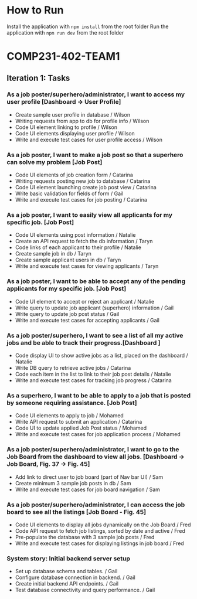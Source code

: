 # How to Run
Install the application with `npm install` from the root folder
Run the application with `npm run dev` from the root folder

# COMP231-402-TEAM1

## Iteration 1: Tasks

### As a job poster/superhero/administrator, I want to access my user profile [Dashboard -> User Profile]

- Create sample user profile in database / Wilson
- Writing requests from app to db for profile info / Wilson
- Code UI element linking to profile / Wilson
- Code UI elements displaying user profile / Wilson
- Write and execute test cases for user profile access / Wilson

### As a job poster, I want to make a job post so that a superhero can solve my problem [Job Post] 

- Code UI elements of job creation form / Catarina
- Writing requests posting new job to database / Catarina
- Code UI element launching create job post view / Catarina
- Write basic validation for fields of form / Gail
- Write and execute test cases for job posting / Catarina

### As a job poster, I want to easily view all applicants for my specific job. [Job Post] 

- Code UI elements using post information / Natalie 
- Create an API request to fetch the db information / Taryn 
- Code links of each applicant to their profile / Natalie
- Create sample job in db / Taryn 
- Create sample applicant users in db / Taryn 
- Write and execute test cases for viewing applicants / Taryn 

### As a job poster, I want to be able to accept any of the pending applicants for my specific job. [Job Post] 

- Code UI element to accept or reject an applicant / Natalie
- Write query to update job applicant (superhero) information  / Gail
- Write query to update job post status / Gail
- Write and execute test cases for accepting applicants / Gail


### As a job poster/superhero, I want to see a list of all my active jobs and be able to track their progress.[Dashboard ] 

- Code display UI to show active jobs as a list, placed on the dashboard / Natalie
- Write DB query to retrieve active jobs / Catarina
- Code each item in the list to link to their job post details / Natalie
- Write and execute test cases for tracking job progress / Catarina


### As a superhero, I want to be able to apply to a job that is posted by someone requiring assistance. [Job Post] 

- Code UI elements to apply to job / Mohamed
- Write API request to submit an application / Catarina
- Code UI to update applied Job Post status / Mohamed
- Write and execute test cases for job application process / Mohamed


### As a job poster/superhero/administrator, I want to go to the Job Board from the dashboard to view all jobs. [Dashboard -> Job Board, Fig. 37 -> Fig. 45] 

- Add link to direct user to job board (part of Nav bar UI)  / Sam
- Create minimum 3 sample job posts in db  / Sam
- Write and execute test cases for job board navigation / Sam


### As a job poster/superhero/administrator, I can access the job board to see all the listings [Job Board - Fig. 45]

- Code UI elements to display all jobs dynamically on the Job Board  / Fred
- Code API request to fetch job listings, sorted by date and active / Fred
- Pre-populate  the database with 3 sample job posts / Fred
- Write and execute test cases for displaying listings in job board / Fred

### System story: Initial backend server setup
- Set up database schema and tables.  / Gail
- Configure database connection in backend. / Gail
- Create initial backend API endpoints. / Gail
- Test database connectivity and query performance. / Gail
